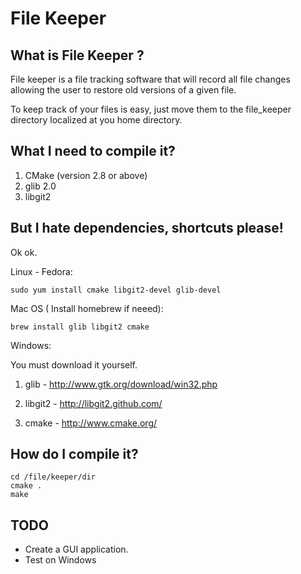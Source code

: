 File Keeper
===========

What is File Keeper ?
---------------------

File keeper is a file tracking software that will record all file changes allowing the user
to restore old versions of a given file.

To keep track of your files is easy, just move them to the file_keeper directory localized
at you home directory.


What I need to compile it?
--------------------------
1. CMake (version 2.8 or above)
2. glib 2.0
3. libgit2

But I hate dependencies, shortcuts please!
--------------------------
Ok ok.

Linux - Fedora: 
```shell
sudo yum install cmake libgit2-devel glib-devel
```

Mac OS  ( Install homebrew if neeed):
```shell
brew install glib libgit2 cmake
```

Windows:

You must download it yourself.

1. glib - http://www.gtk.org/download/win32.php

2. libgit2 -  http://libgit2.github.com/

3. cmake - http://www.cmake.org/

How do I compile it?
--------------------
```shell
cd /file/keeper/dir
cmake .
make
```

TODO
-------

* Create a GUI application.
* Test on Windows


